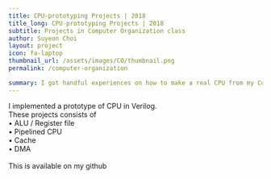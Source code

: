 ```yaml
---
title: CPU‐prototyping Projects | 2018
title_long: CPU‐prototyping Projects | 2018
subtitle: Projects in Computer Organization class
author: Suyeon Choi
layout: project
icon: fa-laptop
thumbnail_url: /assets/images/CO/thumbnail.png
permalink: /computer-organization

summary: I got handful experiences on how to make a real CPU from my Computer Organization course, by spending ~ 15-20 hours per week...
---
```

<div class="row border-top" >
  <div class="12u 12u$(mobile) padding10 padding-right20" align="left">
      I implemented a prototype of CPU in Verilog.<br>
      These projects consists of<br>
      • ALU / Register file<br>
      • Pipelined CPU<br>
      • Cache<br>
      • DMA<br>
      <br>
      This is available on my github
      <a href="https://github.com/choisuyeon/SNU_CO_project-2018-spring"> <span class="icon-b fa-github"></span></a>
      <br>
      <br>

  </div>
</div>
